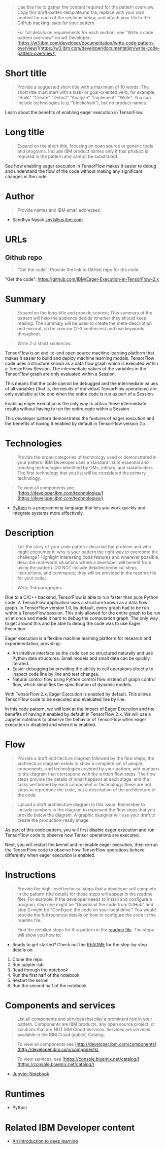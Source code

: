 > Use this file to gather the content required for the pattern overview. Copy this draft-patten-template.md file, replace with your own content for each of the sections below, and attach your file to the GitHub tracking issue for your pattern.

> For full details on requirements for each section, see "Write a code pattern overview" on w3 Developer: [https://w3.ibm.com/developer/documentation/write-code-pattern-overview/](https://w3.ibm.com/developer/documentation/write-code-pattern-overview/)


# Short title

> Provide a suggested short title with a maximum of 10 words. The short title must start with a task- or goal-oriented verb; for example, "Build" "Create" "Detect" "Analyze" "Implement" "Write". You can include technologies (e.g. "blockchain"), but no product names.

Learn about the benefits of enabling eager execution in TensorFlow.


# Long title

> Expand on the short title, focusing on open source or generic tools and programs. Include IBM product names only if that product is required in the pattern and cannot be substituted.

See how enabling eager execution in TensorFlow makes it easier to debug and understand the flow of the code without making any significant changes in the code.


# Author

> Provide names and IBM email addresses.

* Sandhya Nayak <snyk@us.ibm.com>


# URLs

## Github repo

> "Get the code": Provide the link to GitHub repo for the code.

"Get the code": https://github.com/IBM/Eager-Execution-in-TensorFlow-2.x


# Summary

> Expand on the long-title and provide context; This summary of the pattern will help the audience decide whether they should keep reading. The summary will be used to create the meta-description and excerpt, so be concise (2-3 sentences) and use keywords throughout.

> *Write 2-3 short sentences.*

TensorFlow is an end-to-end open source machine learning platform that makes it easier to build and deploy machine learning models. TensorFlow code uses a structure known as a data flow graph which is executed within a TensorFlow Session. The intermediate values of the variables in the TensorFlow graph are only evaluated within a Session. 

This means that the code cannot be debugged and the intermediate values of all variables (that is, the results of individual TensorFlow operations) are only available at the end when the entire code is run as part of a Session.

Enabling eager execution is the only way to obtain these intermediate results without having to run the entire code within a Session.

This developer pattern demonstrates the features of eager execution and the benefits of having it enabled by default in TensorFlow version 2.x.


# Technologies

> Provide the broad categories of technology used or demonstrated in your pattern. IBM Developer uses a standard list of essential and trending technologies identified by OMs, editors, and stakeholders. The first technology that you list will be considered the primary technology.

> To view all components see [https://developer.ibm.com/technologies/](https://developer.ibm.com/technologies/).

* [Python](https://www.python.org) is a programming language that lets you work quickly and integrate systems more effectively.


# Description

> Tell the story of your code pattern: describe the problem and who might encounter it; why is your pattern the right way to overcome the challenge? Highlight interesting code features and wherever possible, describe real-world situations where a developer will benefit from using the pattern. DO NOT include detailed technical steps, instructions, and commands; they will be provided in the readme file for your code.

> *Write 3-4 paragraphs.*

Due to a C/C++ backend, TensorFlow is able to run faster than pure Python code. A TensorFlow application uses a structure known as a data flow graph. In TensorFlow version 1.0, by default, every graph had to be run within a TensorFlow session. This only allowed for the entire graph to be run all at once and made it hard to debug the computation graph. The only way to get around this and be able to debug the code was to use Eager Execution.

Eager execution is a flexible machine learning platform for research and experimentation, providing:

* An intuitive interface so the code can be structured naturally and use Python data structures. Small models and small data can be quickly iterated.
* Easier debugging by providing the ability to call operations directly to inspect code line by line and test changes.
* Natural control flow using Python control flow instead of graph control flow, which simplifies the specification of dynamic models.

With TensorFlow 2.x, Eager Execution is enabled by default. This allows TensorFlow code to be executed and evaluated line by line. 

In this code pattern, we will look at the impact of Eager Execution and the benefits of having it enabled by default in TensorFlow 2.x. We will use a Jupyter notebook to observe the behavior of TensorFlow when eager execution is disabled and when it is enabled.


# Flow

> Provide a draft architecture diagram followed by the flow steps; the architecture diagram needs to show a complete set of people, components, and technologies covered by your pattern; add numbers to the diagram that correspond with the written flow steps. The flow steps provide the  details of what happens at each stage, and the tasks performed by each component or technology; these are not steps to reproduce the code, but a description of the architecture of the code.

> Upload a draft architecture diagram to this issue. Remember to include numbers in the diagram to represent the flow steps that you provide below the diagram. A graphic designer will use your draft to create the production-ready image.

As part of this code pattern, you will first disable eager execution and run TensorFlow code to observe how Tensor operations are executed.

Next, you will restart the kernel and re-enable eager execution, then re-run the TensorFlow code to observe how TensorFlow operations behave differently when eager execution is enabled.


# Instructions

> Provide the high-level technical steps that a developer will complete in the pattern (the details for these steps will appear in the readme file). For example, if the developer needs to install and configure a program, step one might be "Download the code from GitHub" and step 2 might be "Configure the code on your local drive." You would provide the full technical details on how to configure the code in the readme file.

> Find the detailed steps for this pattern in the [readme file](<URL for the README.md file in your GitHub repo>). The steps will show you how to:

* Ready to get started? Check out the [README](https://github.com/IBM/Eager-Execution-in-TensorFlow-2.x/blob/master/README.md) for the step-by-step details on:

1. Clone the repo
2. Run jupyter-lab
3. Read through the notebook
4. Run the first half of the notebook
5. Restart the kernel
6. Run the second half of the notebook


# Components and services

> List all components and services that play a prominent role in your pattern. Components are IBM products, any open source project, or solutions that are NOT IBM Cloud Services. Services are services available in the IBM Cloud (public) Catalog.

> To view all components see [http://developer.ibm.com/components](http://developer.ibm.com/components).

> To view services, see [https://console.bluemix.net/catalog/](https://console.bluemix.net/catalog/)

* [Jupyter Notebook](https://jupyter.org)


# Runtimes

* Python


# Related IBM Developer content

* [An introduction to deep learning](https://developer.ibm.com/articles/an-introduction-to-deep-learning/)
